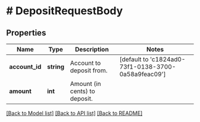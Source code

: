 # # DepositRequestBody

## Properties

Name | Type | Description | Notes
------------ | ------------- | ------------- | -------------
**account_id** | **string** | Account to deposit from. | [default to 'c1824ad0-73f1-0138-3700-0a58a9feac09']
**amount** | **int** | Amount (in cents) to deposit. |

[[Back to Model list]](../../README.md#models) [[Back to API list]](../../README.md#endpoints) [[Back to README]](../../README.md)
